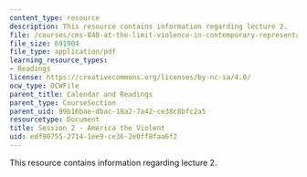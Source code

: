 ```yaml
---
content_type: resource
description: This resource contains information regarding lecture 2.
file: /courses/cms-840-at-the-limit-violence-in-contemporary-representation-fall-2013/edf9075527141ee9ce362e0ff8faa6f2_MITCMS_840F13_Session_2.pdf
file_size: 691904
file_type: application/pdf
learning_resource_types:
- Readings
license: https://creativecommons.org/licenses/by-nc-sa/4.0/
ocw_type: OCWFile
parent_title: Calendar and Readings
parent_type: CourseSection
parent_uid: 99b16bae-dbac-18a2-7a42-ce38c8bfc2a5
resourcetype: Document
title: Session 2 - America the Violent
uid: edf90755-2714-1ee9-ce36-2e0ff8faa6f2
---
```

This resource contains information regarding lecture 2.